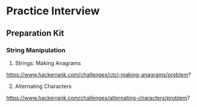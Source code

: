 # Practice Interview

## Preparation Kit

### String Manipulation

1) Strings: Making Anagrams

https://www.hackerrank.com/challenges/ctci-making-anagrams/problem?

2) Alternating Characters

https://www.hackerrank.com/challenges/alternating-characters/problem?